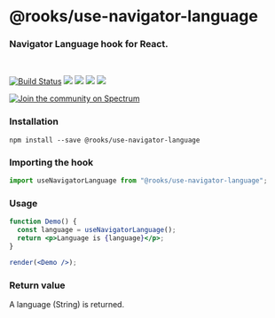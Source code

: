# @rooks/use-navigator-language

### Navigator Language hook for React.

<br/>

[![Build Status](https://img.shields.io/endpoint.svg?url=https%3A%2F%2Factions-badge.atrox.dev%2Fimbhargav5%2Frooks%2Fbadge&style=flat)](https://actions-badge.atrox.dev/imbhargav5/rooks/goto) ![](https://img.shields.io/npm/v/@rooks/use-navigator-language/latest.svg) ![](https://img.shields.io/npm/l/@rooks/use-navigator-language.svg) ![](https://img.shields.io/npm/dt/@rooks/use-navigator-language.svg) ![](https://img.shields.io/david/imbhargav5/rooks.svg?path=packages%2Fnavigator-language)

<a href="https://spectrum.chat/rooks"><img src="https://withspectrum.github.io/badge/badge.svg" alt="Join the community on Spectrum"/></a>

### Installation

```
npm install --save @rooks/use-navigator-language
```

### Importing the hook

```javascript
import useNavigatorLanguage from "@rooks/use-navigator-language";
```

### Usage

```jsx
function Demo() {
  const language = useNavigatorLanguage();
  return <p>Language is {language}</p>;
}

render(<Demo />);
```

### Return value

A language (String) is returned.
